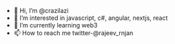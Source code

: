- 👋 Hi, I’m @crazilazi
- 👀 I’m interested in javascript, c#, angular, nextjs, react
- 🌱 I’m currently learning web3
- 📫 How to reach me twitter-@rajeev_rnjan

<!---
crazilazi/crazilazi is a ✨ special ✨ repository because its `README.md` (this file) appears on your GitHub profile.
You can click the Preview link to take a look at your changes.
--->
